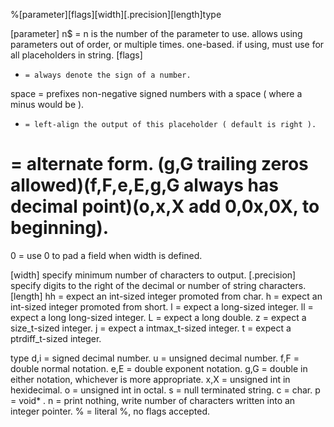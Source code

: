 
%[parameter][flags][width][.precision][length]type

[parameter] n$ = n is the number of the parameter to use. allows using parameters out of order, or multiple times. one-based. if using, must use for all placeholders in string.
[flags]
+     = always denote the sign of a number.
space = prefixes non-negative signed numbers with a space ( where a minus would be ).
-     = left-align the output of this placeholder ( default is right ).
#     = alternate form. (g,G trailing zeros allowed)(f,F,e,E,g,G always has decimal point)(o,x,X add 0,0x,0X, to beginning).
0     = use 0 to pad a field when width is defined.

[width] specify minimum number of characters to output.
[.precision] specify digits to the right of the decimal or number of string characters.
[length]
hh    = expect an int-sized integer promoted from char.
h     = expect an int-sized integer promoted from short.
l     = expect a long-sized integer.
ll    = expect a long long-sized integer.
L     = expect a long double.
z     = expect a size_t-sized integer.
j     = expect a intmax_t-sized integer.
t     = expect a ptrdiff_t-sized integer.

type
d,i   = signed decimal number.
u     = unsigned decimal number.
f,F   = double normal notation.
e,E   = double exponent notation.
g,G   = double in either notation, whichever is more appropriate.
x,X   = unsigned int in hexidecimal.
o     = unsigned int in octal.
s     = null terminated string.
c     = char.
p     = void* .
n     = print nothing, write number of characters written into an integer pointer.
%     = literal %, no flags accepted.
